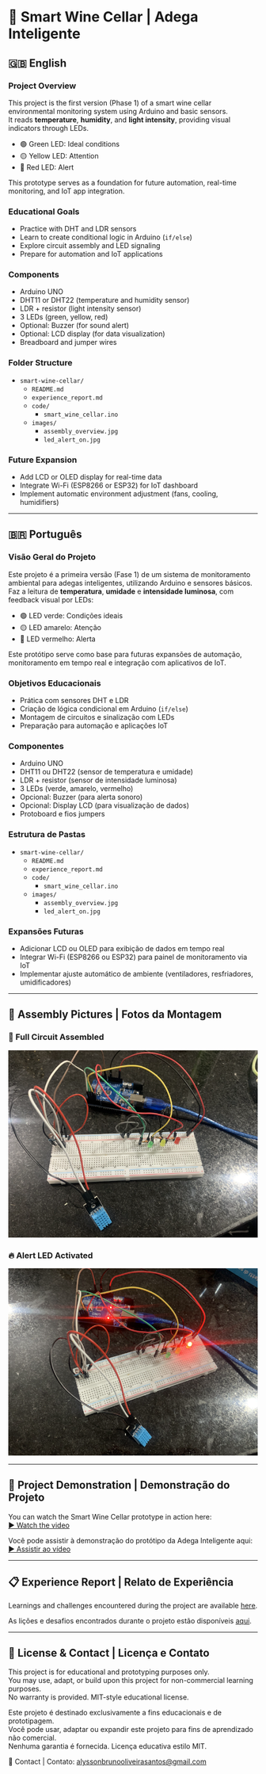 # 🍷 Smart Wine Cellar | Adega Inteligente

## 🇬🇧 English

### Project Overview
This project is the first version (Phase 1) of a smart wine cellar environmental monitoring system using Arduino and basic sensors.  
It reads **temperature**, **humidity**, and **light intensity**, providing visual indicators through LEDs.

- 🟢 Green LED: Ideal conditions
- 🟡 Yellow LED: Attention
- 🔴 Red LED: Alert

This prototype serves as a foundation for future automation, real-time monitoring, and IoT app integration.

### Educational Goals
- Practice with DHT and LDR sensors
- Learn to create conditional logic in Arduino (`if/else`)
- Explore circuit assembly and LED signaling
- Prepare for automation and IoT applications

### Components
- Arduino UNO
- DHT11 or DHT22 (temperature and humidity sensor)
- LDR + resistor (light intensity sensor)
- 3 LEDs (green, yellow, red)
- Optional: Buzzer (for sound alert)
- Optional: LCD display (for data visualization)
- Breadboard and jumper wires

### Folder Structure
- `smart-wine-cellar/`
  - `README.md`
  - `experience_report.md`
  - `code/`
    - `smart_wine_cellar.ino` 
  - `images/`
    - `assembly_overview.jpg`
    - `led_alert_on.jpg`

### Future Expansion
- Add LCD or OLED display for real-time data
- Integrate Wi-Fi (ESP8266 or ESP32) for IoT dashboard
- Implement automatic environment adjustment (fans, cooling, humidifiers)

---

## 🇧🇷 Português

### Visão Geral do Projeto
Este projeto é a primeira versão (Fase 1) de um sistema de monitoramento ambiental para adegas inteligentes, utilizando Arduino e sensores básicos.  
Faz a leitura de **temperatura**, **umidade** e **intensidade luminosa**, com feedback visual por LEDs:

- 🟢 LED verde: Condições ideais
- 🟡 LED amarelo: Atenção
- 🔴 LED vermelho: Alerta

Este protótipo serve como base para futuras expansões de automação, monitoramento em tempo real e integração com aplicativos de IoT.

### Objetivos Educacionais
- Prática com sensores DHT e LDR
- Criação de lógica condicional em Arduino (`if/else`)
- Montagem de circuitos e sinalização com LEDs
- Preparação para automação e aplicações IoT

### Componentes
- Arduino UNO
- DHT11 ou DHT22 (sensor de temperatura e umidade)
- LDR + resistor (sensor de intensidade luminosa)
- 3 LEDs (verde, amarelo, vermelho)
- Opcional: Buzzer (para alerta sonoro)
- Opcional: Display LCD (para visualização de dados)
- Protoboard e fios jumpers

### Estrutura de Pastas
- `smart-wine-cellar/`
  - `README.md`
  - `experience_report.md`
  - `code/`
    - `smart_wine_cellar.ino` 
  - `images/`
    - `assembly_overview.jpg`
    - `led_alert_on.jpg`

### Expansões Futuras
- Adicionar LCD ou OLED para exibição de dados em tempo real
- Integrar Wi-Fi (ESP8266 ou ESP32) para painel de monitoramento via IoT
- Implementar ajuste automático de ambiente (ventiladores, resfriadores, umidificadores)

---

## 📸 Assembly Pictures | Fotos da Montagem

### 🧩 Full Circuit Assembled
![Circuit Overview](./images/assembly_overview.png)

### 🔥 Alert LED Activated
![Alert Active](./images/led_alert_on.png)

---

## 🎥 Project Demonstration | Demonstração do Projeto

You can watch the Smart Wine Cellar prototype in action here:  
[▶️ Watch the video](https://www.youtube.com/SEULINKAQUI)

Você pode assistir à demonstração do protótipo da Adega Inteligente aqui:  
[▶️ Assistir ao vídeo](https://www.youtube.com/SEULINKAQUI)

---

## 📋 Experience Report | Relato de Experiência

Learnings and challenges encountered during the project are available [here](./experience_report.md).

As lições e desafios encontrados durante o projeto estão disponíveis [aqui](./experience_report.md).

---

## 🔐 License & Contact | Licença e Contato

This project is for educational and prototyping purposes only.  
You may use, adapt, or build upon this project for non-commercial learning purposes.  
No warranty is provided. MIT-style educational license.

Este projeto é destinado exclusivamente a fins educacionais e de prototipagem.  
Você pode usar, adaptar ou expandir este projeto para fins de aprendizado não comercial.  
Nenhuma garantia é fornecida. Licença educativa estilo MIT.

📧 Contact | Contato: alyssonbrunooliveirasantos@gmail.com
